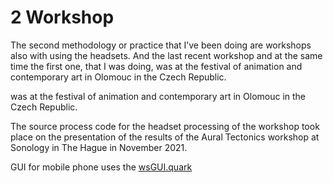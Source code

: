 # 2 Workshop 

The second methodology or practice that I’ve been doing are workshops also with using the headsets. And the last recent workshop and at the same time the first one, that I was doing, was at the festival of animation and contemporary art in Olomouc in the Czech Republic.

was at the festival of animation and contemporary art in Olomouc in the Czech Republic.

The source process code for the headset processing of the workshop took place on the presentation of the results of the Aural Tectonics workshop at Sonology in The Hague in November 2021. 

GUI for mobile phone uses the [wsGUI.quark](https://github.com/dyfer/wsGUI.quark)

